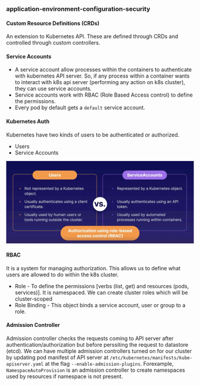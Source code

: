### application-environment-configuration-security

#### Custom Resource Definitions (CRDs)
An extension to Kubernetes API. These are defined through CRDs and controlled through custom controllers.

#### Service Accounts
- A service account allow processes within the containers to authenticate with kubernetes API server. So, if any process within a container wants to interact with k8s api server (performing any action on k8s cluster), they can use service accounts.
- Service accounts work with RBAC (Role Based Access control) to define the permissions.
- Every pod by default gets a `default` service account.

#### Kubernetes Auth
Kubernetes have two kinds of users to be authenticated or authorized.
- Users
- Service Accounts

![Alt text](users-vs-service-accounts.png)

#### RBAC 
It is a system for managing authorization. This allows us to define what users are allowed to do within the k8s cluster.
- Role - To define the permissions [verbs (list, get) and resources (pods, services)]. It is namespaced. We can create cluster roles which will be cluster-scoped
- Role Binding - This object binds a service account, user or group to a role.

#### Admission Controller 
Admission controller checks the requests coming to API server after authentication/authorization but before perssiting the request to datastore (etcd). 
We can have multiple admission controllers turned on for our cluster by updating pod manifest of API server at `/etc/kubernetes/manifests/kube-apiserver.yaml` at
the flag  `--enable-admission-plugins`.
Forexample, `NamespaceAutoProvision` is an admission controller to create namespaces used by resources if namespace is not present.
